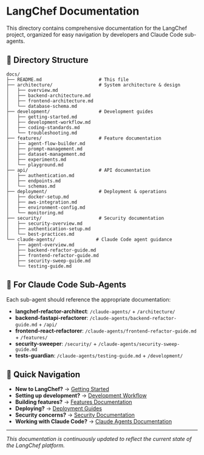 # LangChef Documentation

This directory contains comprehensive documentation for the LangChef project, organized for easy navigation by developers and Claude Code sub-agents.

## 📁 Directory Structure

```
docs/
├── README.md                     # This file
├── architecture/                 # System architecture & design
│   ├── overview.md
│   ├── backend-architecture.md
│   ├── frontend-architecture.md
│   └── database-schema.md
├── development/                  # Development guides
│   ├── getting-started.md
│   ├── development-workflow.md
│   ├── coding-standards.md
│   └── troubleshooting.md
├── features/                     # Feature documentation
│   ├── agent-flow-builder.md
│   ├── prompt-management.md
│   ├── dataset-management.md
│   ├── experiments.md
│   └── playground.md
├── api/                          # API documentation
│   ├── authentication.md
│   ├── endpoints.md
│   └── schemas.md
├── deployment/                   # Deployment & operations
│   ├── docker-setup.md
│   ├── aws-integration.md
│   ├── environment-config.md
│   └── monitoring.md
├── security/                     # Security documentation
│   ├── security-overview.md
│   ├── authentication-setup.md
│   └── best-practices.md
└── claude-agents/               # Claude Code agent guidance
    ├── agent-overview.md
    ├── backend-refactor-guide.md
    ├── frontend-refactor-guide.md
    ├── security-sweep-guide.md
    └── testing-guide.md
```

## 🎯 For Claude Code Sub-Agents

Each sub-agent should reference the appropriate documentation:

- **langchef-refactor-architect**: `/claude-agents/` + `/architecture/`
- **backend-fastapi-refactorer**: `/claude-agents/backend-refactor-guide.md` + `/api/`
- **frontend-react-refactorer**: `/claude-agents/frontend-refactor-guide.md` + `/features/`
- **security-sweeper**: `/security/` + `/claude-agents/security-sweep-guide.md`
- **tests-guardian**: `/claude-agents/testing-guide.md` + `/development/`

## 🚀 Quick Navigation

- **New to LangChef?** → [Getting Started](development/getting-started.md)
- **Setting up development?** → [Development Workflow](development/development-workflow.md)
- **Building features?** → [Features Documentation](features/)
- **Deploying?** → [Deployment Guides](deployment/)
- **Security concerns?** → [Security Documentation](security/)
- **Working with Claude Code?** → [Claude Agents Documentation](claude-agents/)

---
*This documentation is continuously updated to reflect the current state of the LangChef platform.*